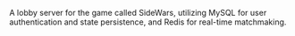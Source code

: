 A lobby server for the game called SideWars, utilizing MySQL for user authentication and state persistence, and Redis for real-time matchmaking.
